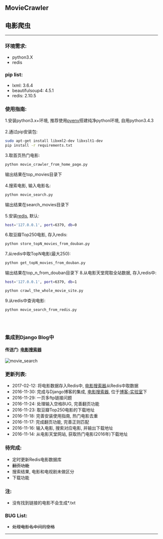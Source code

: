 ## MovieCrawler
## 电影爬虫

----

### 环境需求:
* python3.X
* redis

### pip list:
* lxml: 3.6.4
* beautifulsoup4: 4.5.1
* redis: 2.10.5

### 使用指南:
1.安装python3.x+环境, 推荐使用[pyenv](https://github.com/yyuu/pyenv)搭建纯净python环境, 自用python3.4.3
<br></br>
2.通过pip安装包:
```bash
sudo apt-get install libxml2-dev libxslt1-dev
pip install -r requirements.txt
```
3.取首页热门电影:
```bash
python movie_crawler_from_home_page.py
```
输出结果在top_movies目录下
<br></br>
4.搜索电影, 输入电影名:
```bash
python movie_search.py
```
输出结果在search_movies目录下
<br></br>
5.安装[redis](http://redis.io/), 默认:
```bash
host='127.0.0.1', port=6379, db=0
```
6.取豆瓣Top250电影, 存入redis:
```bash
python store_topN_movies_from_douban.py
```
7.从redis中取TopN电影(最大250):
```bash
python get_topN_movies_from_douban.py
```
输出结果在top_n_from_douban目录下
8.从电影天堂爬取全站数据, 存入redis中:
```bash
host='127.0.0.1', port=6379, db=1
```
```bash
python crawl_the_whole_movie_site.py
```
9.从redis中查询电影:
```
python movie_search_from_redis.py
```

<br></br>

### 集成到Django Blog中
#### 传送门: [电影搜索器](http://slfweb.com/movie_search/)
![movie_search](https://cloud.githubusercontent.com/assets/12811161/20725873/490df944-b6ae-11e6-884e-f6bf11142226.png)

### 更新列表:
* 2017-02-12: 将电影数据存入Redis中, [电影搜索器](http://slfweb.com/movie_search/)从Redis中取数据
* 2016-11-30: 完成与Django博客的集成, [电影搜索器](http://slfweb.com/movie_search/), 位于[博客-实验室](http://slfweb.com/laboratory/)下
* 2016-11-29: 一页多ftp链接问题
* 2016-11-24: 处理输入空格BUG, 完善翻页功能
* 2016-11-23: 取豆瓣Top250电影的下载地址
* 2016-11-18: 完善安装使用指南, 热门电影去重
* 2016-11-17: 完成翻页功能, 完善正则匹配
* 2016-11-16: 输入电影, 搜索对应电影, 并输出下载地址
* 2016-11-14: 从电影天堂网站, 获取热门电影(2016年)下载地址

### 待完成:
* 定时更新Redis电影数据库
* ~~翻页功能~~
* 搜索结果, 电影和电视剧未做区分
* 下载功能

### 注:
* 没有找到链接的电影不会生成*.txt

### BUG List:
* ~~处理电影名中间的空格~~

----